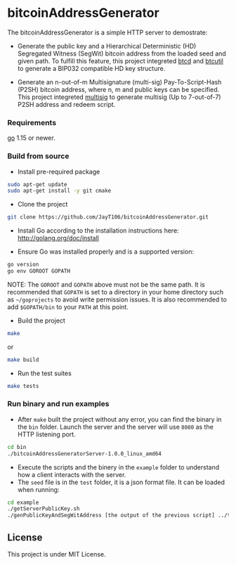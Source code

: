 # bitcoinAddressGenerator
The bitcoinAddressGenerator is a simple HTTP server to demostrate:
- Generate the public key and a Hierarchical Deterministic (HD) Segregated Witness
(SegWit) bitcoin address from the loaded seed and given path. To fulfill this feature, this project integreted [btcd](https://github.com/btcsuite/btcd) and [btcutil](https://github.com/btcsuite/btcutil) to generate a BIP032 compatible HD key structure. 

- Generate an n-out-of-m Multisignature (multi-sig) Pay-To-Script-Hash (P2SH) bitcoin
address, where n, m and public keys can be specified. This project integreted [multisig](https://github.com/soroushjp/go-bitcoin-multisig) to generate multisig (Up to 7-out-of-7) P2SH address and redeem script.

### Requirements
[go](https://golang.org/) 1.15 or newer.

### Build from source
- Install pre-required package
```bash
sudo apt-get update
sudo apt-get install -y git cmake
```
- Clone the project
```bash
git clone https://github.com/JayT106/bitcoinAddressGenerator.git
```
- Install Go according to the installation instructions here:
  http://golang.org/doc/install

- Ensure Go was installed properly and is a supported version:

```bash
go version
go env GOROOT GOPATH
```
NOTE: The `GOROOT` and `GOPATH` above must not be the same path.  It is
recommended that `GOPATH` is set to a directory in your home directory such as
`~/goprojects` to avoid write permission issues.  It is also recommended to add
`$GOPATH/bin` to your `PATH` at this point.

- Build the project
```bash
make
```
or 
```bash
make build
```
- Run the test suites
```bash
make tests
```
### Run binary and run examples
- After `make` built the project without any error, you can find the binary in the `bin` folder. Launch the server and the server will use `8080` as the HTTP listening port.
```bash
cd bin
./bitcoinAddressGeneratorServer-1.0.0_linux_amd64
```
- Execute the scripts and the binery in the `example` folder to understand how a client interacts with the server.
- The `seed` file is in the `test` folder, it is a json format file. It can be loaded when running:
```bash
cd example
./getServerPublicKey.sh
./genPublicKeyAndSegWitAddress [the output of the previous script] ../test/test.json 
```

## License
This project is under MIT License.
